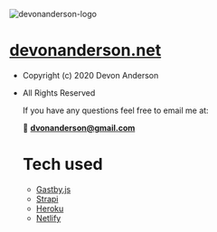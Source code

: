 ![devonanderson-logo](https://user-images.githubusercontent.com/24277002/91636691-9b86e600-e9d0-11ea-8dd3-dd280b1e4f2f.png)

# [devonanderson.net](https://devonanderson.net)

- Copyright (c) 2020 Devon Anderson
- All Rights Reserved
  
  If you have any questions feel free to email me at:

  🚀 **dvonanderson@gmail.com**

  # Tech used
  - [Gastby.js](https://www.gatsbyjs.com/)
  - [Strapi](https://strapi.io/)
  - [Heroku](https://www.heroku.com/home)
  - [Netlify](https://www.netlify.com/) 

